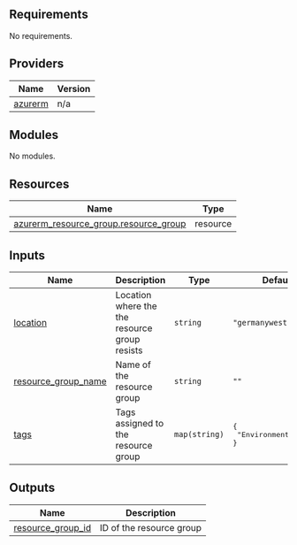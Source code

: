 <!-- BEGIN_TF_DOCS -->
## Requirements

No requirements.

## Providers

| Name | Version |
|------|---------|
| <a name="provider_azurerm"></a> [azurerm](#provider\_azurerm) | n/a |

## Modules

No modules.

## Resources

| Name | Type |
|------|------|
| [azurerm_resource_group.resource_group](https://registry.terraform.io/providers/hashicorp/azurerm/latest/docs/resources/resource_group) | resource |

## Inputs

| Name | Description | Type | Default | Required |
|------|-------------|------|---------|:--------:|
| <a name="input_location"></a> [location](#input\_location) | Location where the the resource group resists | `string` | `"germanywestcentral"` | no |
| <a name="input_resource_group_name"></a> [resource\_group\_name](#input\_resource\_group\_name) | Name of the resource group | `string` | `""` | no |
| <a name="input_tags"></a> [tags](#input\_tags) | Tags assigned to the resource group | `map(string)` | <pre>{<br>  "Environment": ""<br>}</pre> | no |

## Outputs

| Name | Description |
|------|-------------|
| <a name="output_resource_group_id"></a> [resource\_group\_id](#output\_resource\_group\_id) | ID of the resource group |
<!-- END_TF_DOCS -->